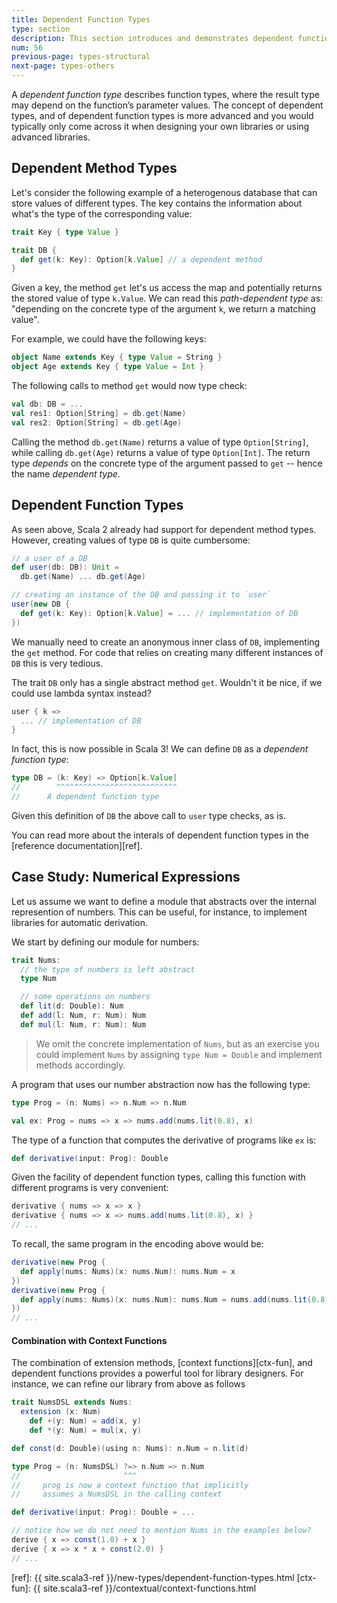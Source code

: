 ```yaml
---
title: Dependent Function Types
type: section
description: This section introduces and demonstrates dependent function types in Scala 3.
num: 56
previous-page: types-structural
next-page: types-others
---
```


A *dependent function type* describes function types, where the result type may depend on the function’s parameter values.
The concept of dependent types, and of dependent function types is more advanced and you would typically only come across it when designing your own libraries or using advanced libraries.

## Dependent Method Types
Let's consider the following example of a heterogenous database that can store values of different types.
The key contains the information about what's the type of the corresponding value:

```scala
trait Key { type Value }

trait DB {
  def get(k: Key): Option[k.Value] // a dependent method
}
```
Given a key, the method `get` let's us access the map and potentially returns the stored value of type `k.Value`.
We can read this _path-dependent type_ as: "depending on the concrete type of the argument `k`, we return a matching value".

For example, we could have the following keys:
```scala
object Name extends Key { type Value = String }
object Age extends Key { type Value = Int }
```
The following calls to method `get` would now type check:
```scala
val db: DB = ...
val res1: Option[String] = db.get(Name)
val res2: Option[String] = db.get(Age)
```
Calling the method `db.get(Name)` returns a value of type `Option[String]`, while calling `db.get(Age)` returns a value of type `Option[Int]`.
The return type _depends_ on the concrete type of the argument passed to `get` -- hence the name _dependent type_.

## Dependent Function Types
As seen above, Scala 2 already had support for dependent method types.
However, creating values of type `DB` is quite cumbersome:
```scala
// a user of a DB
def user(db: DB): Unit =
  db.get(Name) ... db.get(Age)

// creating an instance of the DB and passing it to `user`
user(new DB {
  def get(k: Key): Option[k.Value] = ... // implementation of DB
})
```
We manually need to create an anonymous inner class of `DB`, implementing the `get` method.
For code that relies on creating many different instances of `DB` this is very tedious.

The trait `DB` only has a single abstract method `get`.
Wouldn't it be nice, if we could use lambda syntax instead?
```scala
user { k =>
  ... // implementation of DB
}
```
In fact, this is now possible in Scala 3! We can define `DB` as a _dependent function type_:
```scala
type DB = (k: Key) => Option[k.Value]
//        ^^^^^^^^^^^^^^^^^^^^^^^^^^^
//      A dependent function type
```
Given this definition of `DB` the above call to `user` type checks, as is.

You can read more about the interals of dependent function types in the [reference documentation][ref].

## Case Study: Numerical Expressions
Let us assume we want to define a module that abstracts over the internal represention of numbers.
This can be useful, for instance, to implement libraries for automatic derivation.

We start by defining our module for numbers:
```scala
trait Nums:
  // the type of numbers is left abstract
  type Num

  // some operations on numbers
  def lit(d: Double): Num
  def add(l: Num, r: Num): Num
  def mul(l: Num, r: Num): Num
```
> We omit the concrete implementation of `Nums`, but as an exercise you could implement `Nums` by assigning `type Num = Double` and implement methods accordingly.

A program that uses our number abstraction now has the following type:

```scala
type Prog = (n: Nums) => n.Num => n.Num

val ex: Prog = nums => x => nums.add(nums.lit(0.8), x)
```
The type of a function that computes the derivative of programs like `ex` is:
```scala
def derivative(input: Prog): Double
```
Given the facility of dependent function types, calling this function with different programs is very convenient:
```scala
derivative { nums => x => x }
derivative { nums => x => nums.add(nums.lit(0.8), x) }
// ...
```

To recall, the same program in the encoding above would be:
```scala
derivative(new Prog {
  def apply(nums: Nums)(x: nums.Num): nums.Num = x
})
derivative(new Prog {
  def apply(nums: Nums)(x: nums.Num): nums.Num = nums.add(nums.lit(0.8), x)
})
// ...
```

#### Combination with Context Functions
The combination of extension methods, [context functions][ctx-fun], and dependent functions provides a powerful tool for library designers.
For instance, we can refine our library from above as follows
```scala
trait NumsDSL extends Nums:
  extension (x: Num)
    def +(y: Num) = add(x, y)
    def *(y: Num) = mul(x, y)

def const(d: Double)(using n: Nums): n.Num = n.lit(d)

type Prog = (n: NumsDSL) ?=> n.Num => n.Num
//                       ^^^
//     prog is now a context function that implicitly
//     assumes a NumsDSL in the calling context

def derivative(input: Prog): Double = ...

// notice how we do not need to mention Nums in the examples below?
derive { x => const(1.0) + x }
derive { x => x * x + const(2.0) }
// ...
```


[ref]: {{ site.scala3-ref }}/new-types/dependent-function-types.html
[ctx-fun]: {{ site.scala3-ref }}/contextual/context-functions.html
